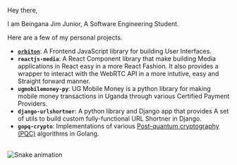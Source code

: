 Hey there,

I am Beingana Jim Junior, A Software Engineering Student.

Here are a few of my personal projects.


- **[`orbiton`](https://orbiton.js.org)**: A Frontend JavaScript library for building User Interfaces. 
- **`reactjs-media`**: A React Component library that make building Media applications in React easy in a more React Fashion. It also provides a wrapper to interact with the WebRTC API in a more intutive, easy and Straight forward manner.
- **`ugmobilemoney-py`**: UG Mobile Money is a python library for making mobile money transactions in Uganda through various Certified Payment Providers.
- **`django-urlshortner`**: A python library and Django app that provides A set of utils to build custom fully-functional URL Shortner in Django.
- **`gopq-crypto`**: Implementations of various [Post-quantum cryptography (PQC)](https://en.wikipedia.org/wiki/Post-quantum_cryptography) algorithms in Golang.




<br clear="both">
<img src="https://raw.githubusercontent.com/jim-junior/portfolio/output/snake.svg" alt="Snake animation" />
